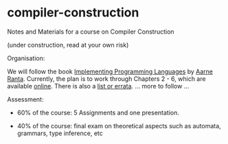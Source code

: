 # compiler-construction
Notes and Materials for a course on Compiler Construction

(under construction, read at your own risk)

Organisation:

We will follow the book [Implementing Programming Languages](http://www.grammaticalframework.org/ipl-book/) by [Aarne Ranta](http://www.cse.chalmers.se/~aarne/). Currently, the plan is to work through Chapters 2 - 6, which are available [online](http://www.cse.chalmers.se/edu/year/2012/course/DAT150/lectures/plt-book.pdf).  There is also a [list or errata](https://github.com/andreasabel/plt-errata). ... more to follow ... 

Assessment:

- 60% of the course: 5 Assignments and one presentation.

- 40% of the course: final exam on theoretical aspects such as automata, grammars, type inference, etc


